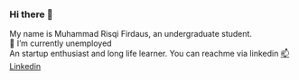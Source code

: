 ### Hi there 👋
My name is Muhammad Risqi Firdaus, an undergraduate student.
<br>🔭 I’m currently unemployed <br>
An startup enthusiast and long life learner.
You can reachme via linkedin [📫Linkedin](https://www.linkedin.com/in/mrfirdauss/)
<!--
**mrfirdauss-20/mrfirdauss-20** is a ✨ _special_ ✨ repository because its `README.md` (this file) appears on your GitHub profile.

Here are some ideas to get you started

<!--- 🌱 I’m currently learning ...
- 👯 I’m looking to collaborate on ...
- 🤔 I’m looking for help with ...
- 💬 Ask me about ...
- 📫 How to reach me: ...
- 😄 Pronouns: ...
- ⚡ Fun fact: ...
-->
